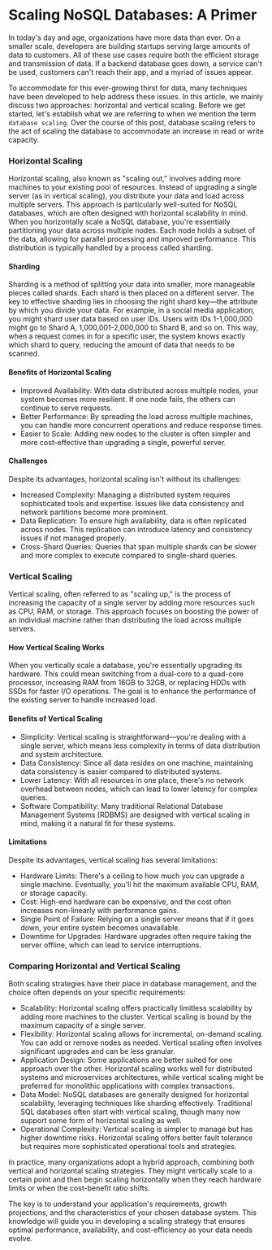 # Scaling NoSQL Databases: A Primer

In today's day and age, organizations have more data than ever. On a smaller scale, developers are building startups serving large amounts of data to customers. All of these use cases require both the efficient storage and transmission of data. If a backend database goes down, a service can't be used, customers can't reach their app, and a myriad of issues appear.

To accommodate for this ever-growing thirst for data, many techniques have been developed to help address these issues. In this article, we mainly discuss two approaches: horizontal and vertical scaling. Before we get started, let's establish what we are referring to when we mention the term `database scaling`. Over the course of this post, database scaling refers to the act of scaling the database to accommodate an increase in read or write capacity.

### Horizontal Scaling

Horizontal scaling, also known as "scaling out," involves adding more machines to your existing pool of resources. Instead of upgrading a single server (as in vertical scaling), you distribute your data and load across multiple servers. This approach is particularly well-suited for NoSQL databases, which are often designed with horizontal scalability in mind.
When you horizontally scale a NoSQL database, you're essentially partitioning your data across multiple nodes. Each node holds a subset of the data, allowing for parallel processing and improved performance. This distribution is typically handled by a process called sharding.

#### Sharding

Sharding is a method of splitting your data into smaller, more manageable pieces called shards. Each shard is then placed on a different server. The key to effective sharding lies in choosing the right shard key—the attribute by which you divide your data.
For example, in a social media application, you might shard user data based on user IDs. Users with IDs 1-1,000,000 might go to Shard A, 1,000,001-2,000,000 to Shard B, and so on. This way, when a request comes in for a specific user, the system knows exactly which shard to query, reducing the amount of data that needs to be scanned.

#### Benefits of Horizontal Scaling

- Improved Availability: With data distributed across multiple nodes, your system becomes more resilient. If one node fails, the others can continue to serve requests.
- Better Performance: By spreading the load across multiple machines, you can handle more concurrent operations and reduce response times.
- Easier to Scale: Adding new nodes to the cluster is often simpler and more cost-effective than upgrading a single, powerful server.

#### Challenges

Despite its advantages, horizontal scaling isn't without its challenges:

- Increased Complexity: Managing a distributed system requires sophisticated tools and expertise. Issues like data consistency and network partitions become more prominent.
- Data Replication: To ensure high availability, data is often replicated across nodes. This replication can introduce latency and consistency issues if not managed properly.
- Cross-Shard Queries: Queries that span multiple shards can be slower and more complex to execute compared to single-shard queries.

### Vertical Scaling

Vertical scaling, often referred to as "scaling up," is the process of increasing the capacity of a single server by adding more resources such as CPU, RAM, or storage. This approach focuses on boosting the power of an individual machine rather than distributing the load across multiple servers.

#### How Vertical Scaling Works

When you vertically scale a database, you're essentially upgrading its hardware. This could mean switching from a dual-core to a quad-core processor, increasing RAM from 16GB to 32GB, or replacing HDDs with SSDs for faster I/O operations. The goal is to enhance the performance of the existing server to handle increased load.

#### Benefits of Vertical Scaling

- Simplicity: Vertical scaling is straightforward—you're dealing with a single server, which means less complexity in terms of data distribution and system architecture.
- Data Consistency: Since all data resides on one machine, maintaining data consistency is easier compared to distributed systems.
- Lower Latency: With all resources in one place, there's no network overhead between nodes, which can lead to lower latency for complex queries.
- Software Compatibility: Many traditional Relational Database Management Systems (RDBMS) are designed with vertical scaling in mind, making it a natural fit for these systems.

#### Limitations

Despite its advantages, vertical scaling has several limitations:

- Hardware Limits: There's a ceiling to how much you can upgrade a single machine. Eventually, you'll hit the maximum available CPU, RAM, or storage capacity.
- Cost: High-end hardware can be expensive, and the cost often increases non-linearly with performance gains.
- Single Point of Failure: Relying on a single server means that if it goes down, your entire system becomes unavailable.
- Downtime for Upgrades: Hardware upgrades often require taking the server offline, which can lead to service interruptions.

### Comparing Horizontal and Vertical Scaling

Both scaling strategies have their place in database management, and the choice often depends on your specific requirements:

- Scalability: Horizontal scaling offers practically limitless scalability by adding more machines to the cluster. Vertical scaling is bound by the maximum capacity of a single server.
- Flexibility: Horizontal scaling allows for incremental, on-demand scaling. You can add or remove nodes as needed. Vertical scaling often involves significant upgrades and can be less granular.
- Application Design: Some applications are better suited for one approach over the other. Horizontal scaling works well for distributed systems and microservices architectures, while vertical scaling might be preferred for monolithic applications with complex transactions.
- Data Model: NoSQL databases are generally designed for horizontal scalability, leveraging techniques like sharding effectively. Traditional SQL databases often start with vertical scaling, though many now support some form of horizontal scaling as well.
- Operational Complexity: Vertical scaling is simpler to manage but has higher downtime risks. Horizontal scaling offers better fault tolerance but requires more sophisticated operational tools and strategies.

In practice, many organizations adopt a hybrid approach, combining both vertical and horizontal scaling strategies. They might vertically scale to a certain point and then begin scaling horizontally when they reach hardware limits or when the cost-benefit ratio shifts.

The key is to understand your application's requirements, growth projections, and the characteristics of your chosen database system. This knowledge will guide you in developing a scaling strategy that ensures optimal performance, availability, and cost-efficiency as your data needs evolve.

